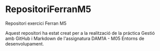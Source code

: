 # RepositoriFerranM5
Repositori exercici Ferran M5

Aquest repositori ha estat creat per a la realització de la práctica Gestió amb GitHub i Markdown
de l'assignatura DAM1A - M05 Entorns de desenvolupament.
